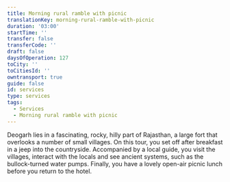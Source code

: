 ```yaml
---
title: Morning rural ramble with picnic
translationKey: morning-rural-ramble-with-picnic
duration: '03:00'
startTime: ''
transfer: false
transferCode: ''
draft: false
daysOfOperation: 127
toCity: ''
toCitiesId: ''
owntransport: true
guide: false
id: services
type: services
tags:
  - Services
  - Morning rural ramble with picnic
---
```

Deogarh lies in a fascinating, rocky, hilly part of Rajasthan, a large fort that overlooks a number of small villages. On this tour, you set off after breakfast in a jeep into the countryside. Accompanied by a local guide, you visit the villages, interact with the locals and see ancient systems, such as the bullock-turned water pumps. Finally, you have a lovely open-air picnic lunch before you return to the hotel.